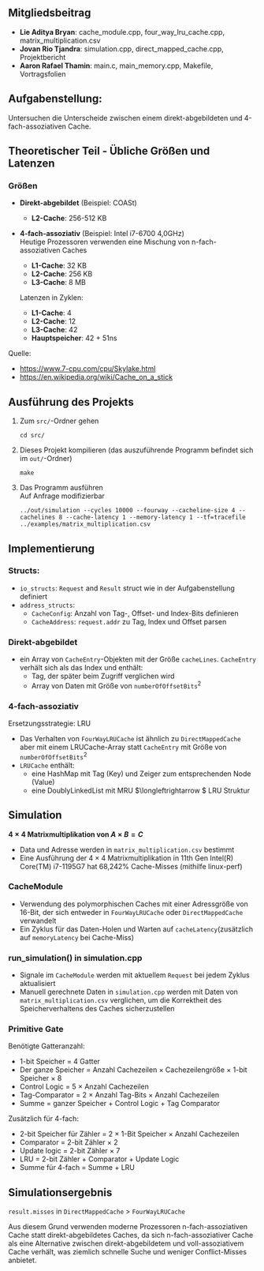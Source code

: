 ## Mitgliedsbeitrag
- **Lie Aditya Bryan**: cache_module.cpp, four_way_lru_cache.cpp, matrix_multiplication.csv
- **Jovan Rio Tjandra**: simulation.cpp, direct_mapped_cache.cpp, Projektbericht
- **Aaron Rafael Thamin**: main.c, main_memory.cpp, Makefile, Vortragsfolien

## Aufgabenstellung:
Untersuchen die Unterscheide zwischen einem direkt-abgebildeten und 4-fach-assoziativen Cache.

## Theoretischer Teil - Übliche Größen und Latenzen

### Größen
- **Direkt-abgebildet** (Beispiel: COASt)
    - **L2-Cache**: 256-512 KB
- **4-fach-assoziativ** (Beispiel: Intel i7-6700 4,0GHz)<br>
Heutige Prozessoren verwenden eine Mischung von n-fach-assoziativen Caches
    - **L1-Cache**: 32 KB
    - **L2-Cache**: 256 KB
    - **L3-Cache**: 8 MB

    Latenzen in Zyklen:
    - **L1-Cache**: 4
    - **L2-Cache**: 12
    - **L3-Cache**: 42
    - **Hauptspeicher**: 42 + 51ns

Quelle: 
- https://www.7-cpu.com/cpu/Skylake.html
- https://en.wikipedia.org/wiki/Cache_on_a_stick

## Ausführung des Projekts
1. Zum `src/`-Ordner gehen
    ```
    cd src/
    ```
2. Dieses Projekt kompilieren (das auszuführende Programm befindet sich im `out/`-Ordner)
    ```
    make
    ```
3. Das Programm ausführen <br> Auf Anfrage modifizierbar
    ```
    ../out/simulation --cycles 10000 --fourway --cacheline-size 4 --cachelines 8 --cache-latency 1 --memory-latency 1 --tf=tracefile ../examples/matrix_multiplication.csv
    ```

## Implementierung

### Structs:
- `io_structs`: `Request` and `Result` struct wie in der Aufgabenstellung definiert
- `address_structs`:
    - `CacheConfig`: Anzahl von Tag-, Offset- und Index-Bits definieren
    - `CacheAddress`: `request.addr` zu Tag, Index und Offset parsen

### Direkt-abgebildet
- ein Array von `CacheEntry`-Objekten mit der Größe `cacheLines`. `CacheEntry` verhält sich als das Index und enthält: 
    - Tag, der später beim Zugriff verglichen wird
    - Array von Daten mit Größe von `numberOfOffsetBits`<sup>2</sup>


### 4-fach-assoziativ
Ersetzungsstrategie: LRU
- Das Verhalten von `FourWayLRUCache` ist ähnlich zu `DirectMappedCache` aber mit einem LRUCache-Array statt `CacheEntry` mit Größe von `numberOfOffsetBits`<sup>2</sup>
- `LRUCache` enthält:
    - eine HashMap mit Tag (Key) und Zeiger zum entsprechenden Node (Value)
    - eine DoublyLinkedList mit MRU $\longleftrightarrow $ LRU Struktur

## Simulation
**$4\times4$ Matrixmultiplikation von $A\times B=C$**
- Data und Adresse werden in `matrix_multiplication.csv` bestimmt
- Eine Ausführung der $4\times4$ Matrixmultiplikation in 11th Gen Intel(R) Core(TM) i7-1195G7 hat 68,242% Cache-Misses (mithilfe linux-perf)

### CacheModule
- Verwendung des polymorphischen Caches mit einer Adressgröße von 16-Bit, der sich entweder in `FourWayLRUCache` oder `DirectMappedCache` verwandelt
- Ein Zyklus für das Daten-Holen und Warten auf `cacheLatency`(zusätzlich auf `memoryLatency` bei Cache-Miss)

### run_simulation() in simulation.cpp
- Signale im `CacheModule` werden mit aktuellem `Request` bei jedem Zyklus aktualisiert<br>
- Manuell gerechnete Daten in `simulation.cpp` werden mit Daten von `matrix_multiplication.csv` verglichen, um die Korrektheit des Speicherverhaltens des Caches sicherzustellen

### Primitive Gate
Benötigte Gatteranzahl:
- 1-bit Speicher = 4 Gatter
- Der ganze Speicher = Anzahl Cachezeilen $\times$ Cachezeilengröße $\times$ 1-bit Speicher $\times$ 8 
- Control Logic = 5 $\times$ Anzahl Cachezeilen
- Tag-Comparator = 2 $\times$ Anzahl Tag-Bits $\times$ Anzahl Cachezeilen
- Summe = ganzer Speicher $+$ Control Logic $+$ Tag Comparator

Zusätzlich für 4-fach:
- 2-bit Speicher für Zähler =  2 $\times$ 1-Bit Speicher $\times$ Anzahl Cachezeilen
- Comparator = 2-bit Zähler $\times$ 2
- Update logic = 2-bit Zähler $\times$ 7
- LRU = 2-bit Zähler $+$ Comparator $+$ Update Logic 
- Summe für 4-fach = Summe $+$ LRU

## Simulationsergebnis
`result.misses` in `DirectMappedCache` > `FourWayLRUCache`

Aus diesem Grund verwenden moderne Prozessoren n-fach-assoziativen Cache statt direkt-abgebildetes Caches, da sich n-fach-assoziativer Cache als eine Alternative zwischen direkt-abgebildetem und voll-assoziativem Cache verhält, was ziemlich schnelle Suche und weniger Conflict-Misses anbietet.